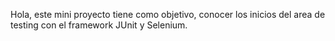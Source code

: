 Hola, este mini proyecto tiene como objetivo, conocer los inicios del area de testing con el framework JUnit y Selenium.
